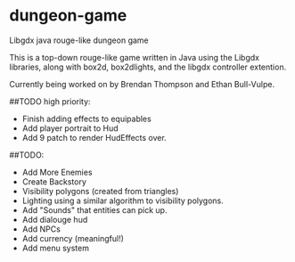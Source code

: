 # dungeon-game
Libgdx java rouge-like dungeon game

This is a top-down rouge-like game written in Java using the Libgdx libraries, along with box2d, box2dlights, and the libgdx controller extention.

Currently being worked on by Brendan Thompson and Ethan Bull-Vulpe.

##TODO high priority:
* Finish adding effects to equipables
* Add player portrait to Hud
* Add 9 patch to render HudEffects over.

##TODO:
* Add More Enemies
* Create Backstory
* Visibility polygons (created from triangles)
* Lighting using a similar algorithm to visibility polygons.
* Add "Sounds" that entities can pick up.
* Add dialouge hud
* Add NPCs
* Add currency (meaningful!)
* Add menu system
